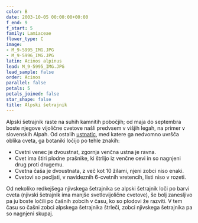 ```yaml
---
color: B
date: 2003-10-05 00:00:00+00:00
f_end: 9
f_start: 5
family: Lamiaceae
flower_type: C
image:
- M_9-5995_IMG.JPG
- M_9-5996_IMG.JPG
latin: Acinos alpinus
lead: M_9-5995_IMG.JPG
lead_sample: false
order: Acinos
parallel: false
petals: 5
petals_joined: false
star_shape: false
title: Alpski šetrajnik
---
```

Alpski šetrajnik raste na suhih kamnitih pobočjih; od maja do septembra boste njegove vijolične cvetove našli predvsem v višjih legah, na primer v slovenskih Alpah. Od ostalih [ustnatic](../family/lamiaceae/), med katere ga nedvomno uvršča oblika cveta, ga botaniki ločijo po tehle znakih:

-   Cvetni venec je dvoustnat, zgornja venčna ustna je ravna.
-   Cvet ima štiri plodne prašnike, ki štrlijo iz venčne cevi in so nagnjeni drug proti drugemu.
-   Cvetna čaša je dvoustnata, z več kot 10 žilami, njeni zobci niso enaki.
-   Cvetovi so pecljati, v navideznih 6-cvetnih vretencih, listi niso v rozeti.

Od nekoliko redkejšega njivskega šetrajnika se alpski šetrajnik loči po barvi cveta (njivski šetrajnik ima manjše svetlovijolične cvetove), še bolj zanesljivo pa ju boste ločili po čašnih zobcih v času, ko so plodovi že razviti. V tem času so čašni zobci alpskega šetrajnika štrleči, zobci njivskega šetrajnika pa so nagnjeni skupaj.
